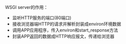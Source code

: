 WSGI server的作用：
* 监听HTTP服务的端口(80端口)
* 接收浏览器端HTTP的请求并解析封装成environ环境数据
* 调用APP应用程序，传入environ和start_response方法
* 封装APP返回的数据成HTTP响应报文，传递给浏览器
